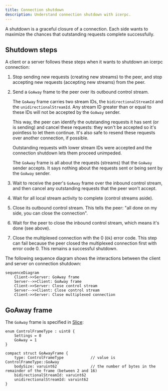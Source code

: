 ```yaml
---
title: Connection shutdown
description: Understand connection shutdown with icerpc.
---
```


A shutdown is a graceful closure of a connection. Each side wants to maximize the chances that outstanding requests
complete successfully.

## Shutdown steps

A client or a server follows these steps when it wants to shutdown an icerpc connection:

1. Stop sending new requests (creating new streams) to the peer, and stop accepting new requests (accepting new streams)
from the peer.

2. Send a `GoAway` frame to the peer over its outbound control stream.

    The `GoAway` frame carries two stream IDs, the `bidirectionalStreamId` and the `unidirectionalStreamId`. Any stream
    ID greater than or equal to these IDs will not be accepted by the `GoAway` sender.

    This way, the peer can identify the outstanding requests it has sent (or is sending) and cancel these requests: they
    won't be accepted so it's pointless to let them continue. It's also safe to resend these requests over another
    connection, if possible.

    Outstanding requests with lower stream IDs were accepted and the connection shutdown lets them proceed unimpeded.

    The `GoAway` frame is all about the requests (streams) that the `GoAway` sender accepts. It says nothing about the
    requests sent or being sent by the `GoAway` sender.

3. Wait to receive the peer's `GoAway` frame over the inbound control stream, and then cancel any outstanding requests
that the peer won't accept.

4. Wait for all local stream activity to complete (control streams aside).

5. Close its outbound control stream. This tells the peer: "all done on my side, you can close the connection".

6. Wait for the peer to close the inbound control stream, which means it's done (see above).

7. Close the multiplexed connection with the 0 (`Ok`) error code.
This step can fail because the peer closed the multiplexed connection first with error code 0. This remains a successful
shutdown.

The following sequence diagram shows the interactions between the client and server on connection shutdown:

```mermaid
sequenceDiagram
    Client->>Server: GoAway frame
    Server-->>Client: GoAway frame
    Client->>Server: Close control stream
    Server-->>Client: Close control stream
    Client->>Server: Close multiplexed connection
```

## GoAway frame

The `GoAway` frame is specified in [Slice][slice]:

```slice
enum ControlFrameType : uint8 {
    Settings = 0
    GoAway = 1
}

compact struct GoAwayFrame {
    type: ControlFrameType            // value is ControlFrameType::GoAway
    bodySize: varuint62               // the number of bytes in the remainder of the frame (between 2 and 16)
    bidirectionalStreamId: varuint62
    unidirectionalStreamId: varuint62
}
```

[slice]: /slice2
